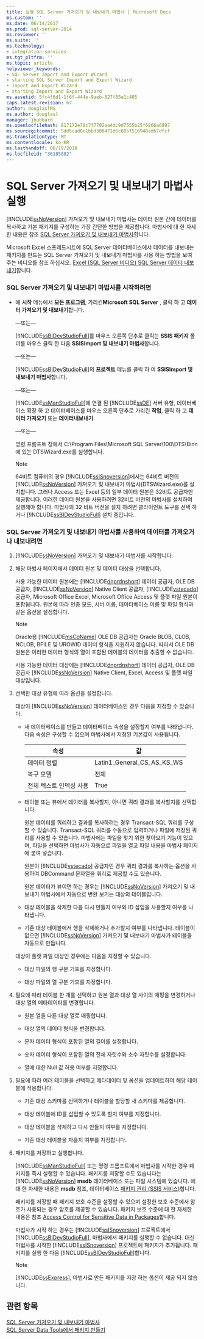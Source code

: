 ```yaml
---
title: 실행 SQL Server 가져오기 및 내보내기 마법사 | Microsoft Docs
ms.custom: ''
ms.date: 06/14/2017
ms.prod: sql-server-2014
ms.reviewer: ''
ms.suite: ''
ms.technology:
- integration-services
ms.tgt_pltfrm: ''
ms.topic: article
helpviewer_keywords:
- SQL Server Import and Export Wizard
- starting SQL Server Import and Export Wizard
- Import and Export Wizard
- starting Import and Export Wizard
ms.assetid: 5fc4f6d1-1f6f-444e-9aeb-827f85e1c405
caps.latest.revision: 67
author: douglaslMS
ms.author: douglasl
manager: jhubbard
ms.openlocfilehash: 817172e78c7f7702aa4dc9d7555b25f6866a6897
ms.sourcegitcommit: 5dd5cad0c1bbd308471d6c885f516948ad67dfcf
ms.translationtype: MT
ms.contentlocale: ko-KR
ms.lasthandoff: 06/19/2018
ms.locfileid: "36185882"
---
```

# <a name="run-the-sql-server-import-and-export-wizard"></a>SQL Server 가져오기 및 내보내기 마법사 실행
  [!INCLUDE[ssNoVersion](../../includes/ssnoversion-md.md)] 가져오기 및 내보내기 마법사는 데이터 원본 간에 데이터를 복사하고 기본 패키지를 구성하는 가장 간단한 방법을 제공합니다. 마법사에 대 한 자세한 내용은 참조 [SQL Server 가져오기 및 내보내기 마법사](import-and-export-data-with-the-sql-server-import-and-export-wizard.md)합니다.  
  
 Microsoft Excel 스프레드시트에 SQL Server 데이터베이스에서 데이터를 내보내는 패키지를 만드는 SQL Server 가져오기 및 내보내기 마법사를 사용 하는 방법을 보여 주는 비디오를 참조 하십시오. [Excel (SQL Server 비디오) SQL Server 데이터 내보내기](http://go.microsoft.com/fwlink/?LinkId=131024)합니다.  
  
### <a name="to-start-the-sql-server-import-and-export-wizard"></a>SQL Server 가져오기 및 내보내기 마법사를 시작하려면  
  
-   에 **시작** 메뉴에서 **모든 프로그램**, 가리킨**Microsoft SQL Server** , 클릭 하 고 **데이터 가져오기 및 내보내기**합니다.  
  
     —또는—  
  
     [!INCLUDE[ssBIDevStudioFull](../../includes/ssbidevstudiofull-md.md)]를 마우스 오른쪽 단추로 클릭는 **SSIS 패키지** 폴더를 마우스 클릭 한 다음 **SSISImport 및 내보내기 마법사**합니다.  
  
     —또는—  
  
     [!INCLUDE[ssBIDevStudioFull](../../includes/ssbidevstudiofull-md.md)]의 **프로젝트** 메뉴를 클릭 하 여 **SSISImport 및 내보내기 마법사**합니다.  
  
     —또는—  
  
     [!INCLUDE[ssManStudioFull](../../includes/ssmanstudiofull-md.md)]에 연결 된 [!INCLUDE[ssDE](../../includes/ssde-md.md)] 서버 유형, 데이터베이스 확장 하 고 데이터베이스를 마우스 오른쪽 단추로 가리킨 **작업**, 클릭 하 고 **데이터 가져오기** 또는 **데이터내보내기**.  
  
     —또는—  
  
     명령 프롬프트 창에서 C:\Program Files\Microsoft SQL Server\100\DTS\Binn에 있는 DTSWizard.exe를 실행합니다.  
  
    > [!NOTE]  
    >  64비트 컴퓨터의 경우 [!INCLUDE[ssISnoversion](../../includes/ssisnoversion-md.md)]에서는 64비트 버전의 [!INCLUDE[ssNoVersion](../../includes/ssnoversion-md.md)] 가져오기 및 내보내기 마법사(DTSWizard.exe)를 설치합니다. 그러나 Access 또는 Excel 등의 일부 데이터 원본은 32비트 공급자만 제공합니다. 이러한 데이터 원본을 사용하려면 32비트 버전의 마법사를 설치하여 실행해야 합니다. 마법사의 32 비트 버전을 설치 하려면 클라이언트 도구를 선택 하거나 [!INCLUDE[ssBIDevStudioFull](../../includes/ssbidevstudiofull-md.md)] 설치 중입니다.  
  
### <a name="to-import-or-export-data-by-using-the-sql-server-import-and-export-wizard"></a>SQL Server 가져오기 및 내보내기 마법사를 사용하여 데이터를 가져오거나 내보내려면  
  
1.  [!INCLUDE[ssNoVersion](../../includes/ssnoversion-md.md)] 가져오기 및 내보내기 마법사를 시작합니다.  
  
2.  해당 마법사 페이지에서 데이터 원본 및 데이터 대상을 선택합니다.  
  
     사용 가능한 데이터 원본에는 [!INCLUDE[dnprdnshort](../../includes/dnprdnshort-md.md)] 데이터 공급자, OLE DB 공급자, [!INCLUDE[ssNoVersion](../../includes/ssnoversion-md.md)] Native Client 공급자, [!INCLUDE[vstecado](../../includes/vstecado-md.md)] 공급자, Microsoft Office Excel, Microsoft Office Access 및 플랫 파일 원본이 포함됩니다. 원본에 따라 인증 모드, 서버 이름, 데이터베이스 이름 및 파일 형식과 같은 옵션을 설정합니다.  
  
    > [!NOTE]  
    >  Oracle용 [!INCLUDE[msCoName](../../includes/msconame-md.md)] OLE DB 공급자는 Oracle BLOB, CLOB, NCLOB, BFILE 및 UROWID 데이터 형식을 지원하지 않습니다. 따라서 OLE DB 원본은 이러한 데이터 형식의 열이 포함된 테이블의 데이터를 추출할 수 없습니다.  
  
     사용 가능한 데이터 대상에는 [!INCLUDE[dnprdnshort](../../includes/dnprdnshort-md.md)] 데이터 공급자, OLE DB 공급자 [!INCLUDE[ssNoVersion](../../includes/ssnoversion-md.md)] Native Client, Excel, Access 및 플랫 파일 대상입니다.  
  
3.  선택한 대상 유형에 따라 옵션을 설정합니다.  
  
     대상이 [!INCLUDE[ssNoVersion](../../includes/ssnoversion-md.md)] 데이터베이스인 경우 다음을 지정할 수 있습니다.  
  
    -   새 데이터베이스를 만들고 데이터베이스 속성을 설정할지 여부를 나타냅니다. 다음 속성은 구성할 수 없으며 마법사에서 지정된 기본값이 사용됩니다.  
  
        |속성|값|  
        |--------------|-----------|  
        |데이터 정렬|Latin1_General_CS_AS_KS_WS|  
        |복구 모델|전체|  
        |전체 텍스트 인덱싱 사용|True|  
  
    -   테이블 또는 뷰에서 데이터를 복사할지, 아니면 쿼리 결과를 복사할지를 선택합니다.  
  
         원본 데이터를 쿼리하고 결과를 복사하려는 경우 Transact-SQL 쿼리를 구성할 수 있습니다. Transact-SQL 쿼리를 수동으로 입력하거나 파일에 저장된 쿼리를 사용할 수 있습니다. 마법사에는 파일을 찾기 위한 찾아보기 기능이 있으며, 파일을 선택하면 마법사가 자동으로 파일을 열고 파일 내용을 마법사 페이지에 붙여 넣습니다.  
  
         원본이 [!INCLUDE[vstecado](../../includes/vstecado-md.md)] 공급자인 경우 쿼리 결과를 복사하는 옵션을 사용하여 DBCommand 문자열을 쿼리로 제공할 수도 있습니다.  
  
         원본 데이터가 뷰이면 하는 경우는 [!INCLUDE[ssNoVersion](../../includes/ssnoversion-md.md)] 가져오기 및 내보내기 마법사에서 자동으로 변환 보기는 대상의 테이블입니다.  
  
    -   대상 테이블을 삭제한 다음 다시 만들지 여부와 ID 삽입을 사용할지 여부를 나타냅니다.  
  
    -   기존 대상 테이블에서 행을 삭제하거나 추가할지 여부를 나타냅니다. 테이블이 없으면 [!INCLUDE[ssNoVersion](../../includes/ssnoversion-md.md)] 가져오기 및 내보내기 마법사가 테이블을 자동으로 만듭니다.  
  
     대상이 플랫 파일 대상인 경우에는 다음을 지정할 수 있습니다.  
  
    -   대상 파일의 행 구분 기호를 지정합니다.  
  
    -   대상 파일의 열 구분 기호를 지정합니다.  
  
4.  필요에 따라 테이블 한 개를 선택하고 원본 열과 대상 열 사이의 매핑을 변경하거나 대상 열의 메타데이터를 변경합니다.  
  
    -   원본 열을 다른 대상 열로 매핑합니다.  
  
    -   대상 열의 데이터 형식을 변경합니다.  
  
    -   문자 데이터 형식이 포함된 열의 길이를 설정합니다.  
  
    -   숫자 데이터 형식이 포함된 열의 전체 자릿수와 소수 자릿수를 설정합니다.  
  
    -   열에 대한 Null 값 허용 여부를 지정합니다.  
  
5.  필요에 따라 여러 테이블을 선택하고 메타데이터 및 옵션을 업데이트하여 해당 테이블에 적용합니다.  
  
    -   기존 대상 스키마를 선택하거나 테이블을 할당할 새 스키마를 제공합니다.  
  
    -   대상 테이블에 ID를 삽입할 수 있도록 할지 여부를 지정합니다.  
  
    -   대상 테이블을 삭제하고 다시 만들지 여부를 지정합니다.  
  
    -   기존 대상 테이블을 자를지 여부를 지정합니다.  
  
6.  패키지를 저장하고 실행합니다.  
  
     [!INCLUDE[ssManStudioFull](../../includes/ssmanstudiofull-md.md)] 또는 명령 프롬프트에서 마법사를 시작한 경우 패키지를 즉시 실행할 수 있습니다. 패키지를 저장할 수도 있습니다는 [!INCLUDE[ssNoVersion](../../includes/ssnoversion-md.md)] **msdb** 데이터베이스 또는 파일 시스템에 있습니다. 에 대 한 자세한 내용은 **msdb** 참조, 데이터베이스 [패키지 관리 &#40;SSIS 서비스&#41;](../service/package-management-ssis-service.md)합니다.  
  
     패키지를 저장할 때 패키지 보호 수준을 설정할 수 있으며 설정한 보호 수준에서 암호가 사용되는 경우 암호를 제공할 수 있습니다. 패키지 보호 수준에 대 한 자세한 내용은 참조 [Access Control for Sensitive Data in Packages](../security/access-control-for-sensitive-data-in-packages.md)합니다.  
  
     마법사가 시작 하는 경우는 [!INCLUDE[ssISnoversion](../../includes/ssisnoversion-md.md)] 프로젝트에서 [!INCLUDE[ssBIDevStudioFull](../../includes/ssbidevstudiofull-md.md)], 마법사에서 패키지를 실행할 수 없습니다. 대신 마법사를 시작한 [!INCLUDE[ssISnoversion](../../includes/ssisnoversion-md.md)] 프로젝트에 패키지가 추가됩니다. 패키지를 실행 한 다음 [!INCLUDE[ssBIDevStudioFull](../../includes/ssbidevstudiofull-md.md)]합니다.  
  
    > [!NOTE]  
    >  [!INCLUDE[ssExpress](../../includes/ssexpress-md.md)], 마법사로 만든 패키지를 저장 하는 옵션이 제공 되지 않습니다.  
  
## <a name="see-also"></a>관련 항목  
 [SQL Server 가져오기 및 내보내기 마법사](import-and-export-data-with-the-sql-server-import-and-export-wizard.md)   
 [SQL Server Data Tools에서 패키지 만들기](../create-packages-in-sql-server-data-tools.md)  
  
  